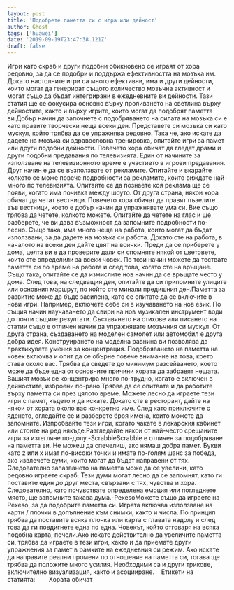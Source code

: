 ```yaml
---
layout: post
title: 'Подобрете паметта си с игра или дейност'
author: Ghost
tags: ['huawei']
date: '2019-09-19T23:47:38.121Z'
draft: false
---
```


Игри като скраб и други подобни обикновено се играят от хора редовно, за да се подобри и поддържа ефективността на мозъка им. Докато настолните игри са много ефективни, има и други дейности, които могат да генерират същото количество мозъчна активност и могат също да бъдат интегрирани в ежедневните ви дейности. Тази статия ще се фокусира основно върху проливането на светлина върху дейностите, както и върху игрите, които могат да подобрят паметта ви.Добър начин да започнете с подобряването на силата на мозъка си е като правите творчески неща всеки ден. Представете си мозъка си като мускул, който трябва да се упражнява редовно. Така че, ако искате да дадете на мозъка си здравословна тренировка, опитайте игри за памет или други подобни дейности. Повечето хора обичат да гледат драми и други подобни предавания по телевизията. Един от начините за използване на телевизионното време е участието в игрови предавания. Друг начин е да се възползвате от рекламите. Опитайте и вкарайте колкото се може повече подробности за рекламите, които виждате най-много по телевизията. Опитайте се да познаете коя реклама ще се появи, когато има почивка между шоуто. От друга страна, някои хора обичат да четат вестници. Повечето хора обичат да правят пъзелите във вестници, което е добър начин да упражнявате ума си. Вие също трябва да четете, колкото можете. Опитайте да четете на глас и ще разберете, че ви дава възможност да запомните подробности по-лесно. Също така, има много неща на работа, които могат да бъдат използвани, за да дадете на мозъка си работа. Докато сте на работа, в началото на всеки ден дайте цвят на всички. Преди да се приберете у дома, целта ви е да проверите дали си спомняте някой от цветовете, които сте определили за всеки човек. По този начин можете да тествате паметта си по време на работа и след това, когато сте на връщане. Също така, опитайте се да измислите нов начин да се връщате често у дома. След това, на следващия ден, опитайте да си припомните улиците или основния маршрут, по който сте минали предишния ден.Паметта за развитие може да бъде засилена, като се опитате да се включите в нови игри. Например, включете себе си в изучаването на нов език. По същия начин научаването да свири на нов музикален инструмент води до почти същите резултати. Съставянето на стихове или писането на статии също е отличен начин да упражнявате мозъчния си мускул. От друга страна, създаването на моделен самолет или автомобил е друга добра идея. Конструирането на моделна равнина ви позволява да практикувате умения за концентрация. Подобряването на паметта на човек включва и опит да се обърне повече внимание на това, което става около вас. Трябва да сведете до минимум разсейването, което може да бъде една от основните причини хората да забравят нещата. Вашият мозък се концентрира много по-трудно, когато е включен в дейностите, изброени по-рано.Трябва да се опитвате и да работите върху паметта си през цялото време. Можете лесно да играете тези игри с памет, където и да искате. Докато сте в ресторант, дайте на някои от хората около вас конкретно име. След като приключите с яденето, огледайте се и разберете броя имена, които можете да запомните. Изпробвайте тези игри, когато чакате в лекарския кабинет или стоите на ред някъде.Разгледайте някои от най-често срещаните игри за изтегляне по-долу.-ScrabbleScrabble е отличен за подобряване на паметта ви. Не можеш да спечелиш, ако нямаш добра памет. Букви като z или x имат по-високи точки и имате по-голям шанс за победа, ако извлечете думи, които могат да бъдат направени от тях. Следователно запазването на паметта може да се увеличи, като редовно играете скраб. Тези думи могат лесно да се запомнят, като ги поставите един до друг места, свързани с тях, чувства и хора. Следователно, като почувствате определена емоция или погледнете място, ще запомните такава дума.-PexesoМожете също да играете на Pexeso, за да подобрите паметта си. Играта включва използване на карти / плочки в допълнение към снимки, както и числа. По принцип трябва да поставите всяка плочка или карта с главата надолу и след това да ги повдигнете една по една. Човекът, който отговаря на всяка подобна карта, печели.Ако искате действително да увеличите паметта си, трябва да играете в тези игри, както и да приемате други упражнения за памет в рамките на ежедневния си режим. Ако искате да направите реални промени по отношение на паметта си, тогава ще трябва да положите много усилия. Необходими са и други трикове, включително визуализация, както и асоцииране.    Етикети на статията:        Хората обичат
